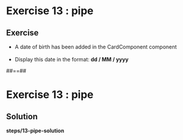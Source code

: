 <!-- .slide: class="exercice" -->

# Exercise 13 : pipe

## Exercise<br>

-   A date of birth has been added in the CardComponent component <br> <br>
-   Display this date in the format: <b> dd / MM / yyyy </b>

##==##

<!-- .slide: class="exercice full-center" -->

# Exercise 13 : pipe

## Solution

<b>steps/13-pipe-solution</b>
